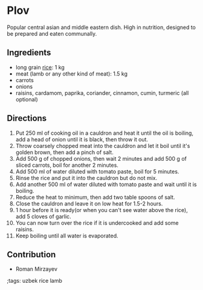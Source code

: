 # Plov

Popular central asian and middle eastern dish.
High in nutrition, designed to be prepared and eaten communally.

## Ingredients

- long grain [rice](rice.html): 1 kg
- meat (lamb or any other kind of meat): 1.5 kg
- carrots
- onions
- raisins, cardamom, paprika, coriander, cinnamon, cumin, turmeric (all optional)

## Directions

1. Put 250 ml of cooking oil in a cauldron and heat it until the oil is boiling, add a head of onion until it is black, then throw it out.
2. Throw coarsely chopped meat into the cauldron and let it boil until it's golden brown, then add a pinch of salt.
3. Add 500 g of chopped onions, then wait 2 minutes and add 500 g of sliced carrots, boil for another 2 minutes.
4. Add 500 ml of water diluted with tomato paste, boil for 5 minutes.
5. Rinse the rice and put it into the cauldron but do not mix.
6. Add another 500 ml of water diluted with tomato paste and wait until it is boiling.
7. Reduce the heat to minimum, then add two table spoons of salt.
8. Close the cauldron and leave it on low heat for 1.5-2 hours.
9. 1 hour before it is ready(or when you can't see water above the rice), add 5 cloves of garlic.
10. You can now turn over the rice if it is undercooked and add some raisins.
11. Keep boiling until all water is evaporated.

## Contribution

- Roman Mirzayev

;tags: uzbek rice lamb
